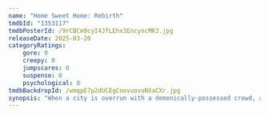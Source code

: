 ```yaml
---
name: "Home Sweet Home: Rebirth"
tmdbId: "1353117"
tmdbPosterId: /9rCBCm9cyI4JfLEhx3EncyncMR3.jpg
releaseDate: 2025-03-20
categoryRatings:
    gore: 0
    creepy: 0
    jumpscares: 0
    suspense: 0
    psychological: 0
tmdbBackdropId: /wmqpE7p2dUCEgCnovuovoNXaCXr.jpg
synopsis: "When a city is overrun with a demonically-possessed crowd, a cop must find the source of evil to save his family."
---
```


